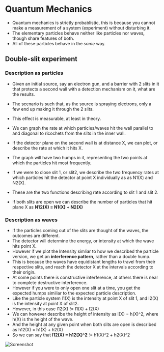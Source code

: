 Quantum Mechanics
=================

- Quantum mechanics is strictly probablistic, this is because you cannot make a measurement of a system (experiment) without disturbing it.
- The elementary particles behave neither like particles nor waves, though share features of both. 
- All of these particles behave in the <i>same</i> way. 

Double-slit experiment
---

### Description as particles
- Given an initial source, say an electron gun, and a barrier with 2 slits in it that protects a second wall with a detection mechanism on it, what are the results. 
- The scenario is such that, as the source is spraying electrons, only a few end up making it through the 2 slits.
- This effect is measurable, at least in theory. 

- We can graph the rate at which particles/waves hit the wall parallel to and diagonal to ricochets from the slits in the inner wall. 
- If the detector plane on the second wall is at distance X, we can plot, or describe the rate at which it hits X. 
- The graph will have two humps in it, representing the two points at which the particles hit most frequently. 
- If we were to close slit 1, or slit2, we describe the two frequency rates at which particles hit the detector at point X individually as as N1(X) and N2(X). 
- These are the two functions describing rate according to slit 1 and slit 2. 
- If both slits are open we can describe the number of particles that hit plane X as <b>N12(X) = N1(X) + N2(X)</b>

### Description as waves
- If the particles coming out of the slits are thought of the waves, the outcomes are different. 
- The detector will determine the energy, or intensity at which the wave hits point X.
- However if we plot the Intensity simliar to how we described the particle version, we get an <b>interference pattern</b>, rather than a double hump. 
- This is because the waves have equidistant lengths to travel from their respective slits, and reach the detector X at the intervals according to their origin. 
- At some points there is constructive interference, at others there is near to complete destructive interference. 
- However if you were to only open one slit at a time, you get the expected humps similiar to the expected particle description. 
- Like the particle system I1(X) is the intensity at point X of slit 1, and I2(X) is the intensity at point X of slit2. 
- However, in this case I12(X) != I1(X) + I2(X)
- We can however describe the height of intensity as I(X) = h(X)^2, where h(X) is the height of the wave. 
- And the height at any given point when both slits are open is described as h12(X) = h1(X) + h2(X) 
- So we can say that <b>I12(X) = h12(X)^2</b> != h1(X)^2 + h2(X)^2

![Screenshot](https://github.com/WillDignazio/Quantum-Notes/blob/master/images/slit-experiment.png "slit-experiment")
